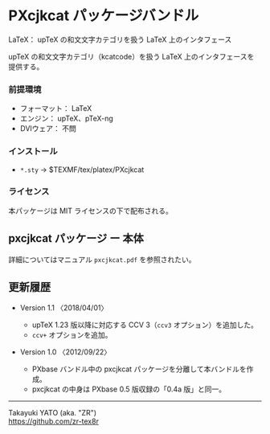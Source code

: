 PXcjkcat パッケージバンドル
===========================

LaTeX： upTeX の和文文字カテゴリを扱う LaTeX 上のインタフェース

upTeX の和文文字カテゴリ（kcatcode）を扱う LaTeX 上のインタフェースを
提供する。

### 前提環境

  * フォーマット： LaTeX
  * エンジン： upTeX、pTeX-ng
  * DVIウェア： 不問

### インストール

  - `*.sty` → $TEXMF/tex/platex/PXcjkcat

### ライセンス

本パッケージは MIT ライセンスの下で配布される。


pxcjkcat パッケージ ー 本体
---------------------------

詳細についてはマニュアル `pxcjkcat.pdf` を参照されたい。


更新履歴
--------

  * Version 1.1 〈2018/04/01〉
      - upTeX 1.23 版以降に対応する CCV 3（`ccv3` オプション）を追加した。
      - `ccv+` オプションを追加。

  * Version 1.0 〈2012/09/22〉
      - PXbase バンドル中の pxcjkcat パッケージを分離して本バンドルを作成。
      - pxcjkcat の中身は PXbase 0.5 版収録の「0.4a 版」と同一。

--------------------
Takayuki YATO (aka. "ZR")  
https://github.com/zr-tex8r
